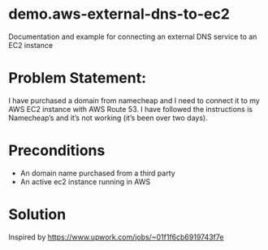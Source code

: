 # demo.aws-external-dns-to-ec2
Documentation and example for connecting an external DNS service to an EC2 instance

# Problem Statement:
I have purchased a domain from namecheap and I need to connect it to my AWS EC2 instance with AWS Route 53. I have followed the instructions  is Namecheap’s and it’s not working (it’s been over two days).

# Preconditions
- An domain name purchased from a third party
- An active ec2 instance running in AWS


# Solution
Inspired by https://www.upwork.com/jobs/~01f1f6cb6919743f7e
